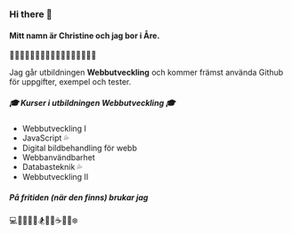 ### Hi there 👋
#### Mitt namn är Christine och jag bor i Åre.
:evergreen_tree::deciduous_tree::evergreen_tree::deciduous_tree::evergreen_tree::deciduous_tree::evergreen_tree::deciduous_tree::evergreen_tree::deciduous_tree::evergreen_tree::deciduous_tree::evergreen_tree::deciduous_tree::evergreen_tree::deciduous_tree::evergreen_tree:

Jag går utbildningen **Webbutveckling** och kommer främst använda Github för uppgifter, exempel och tester.

##### :mortar_board: Kurser i utbildningen Webbutveckling :mortar_board:
* Webbutveckling I
* JavaScript :sweat_drops:
* Digital bildbehandling för webb
* Webbanvändbarhet
* Databasteknik  :sweat_drops:
* Webbutveckling II

##### På fritiden (när den finns) brukar jag
:computer::iphone::vhs::basketball::bicyclist::snowboarder::musical_keyboard::art::coffee::icecream::mountain_cableway::snowflake:

<!--
**christinejohanson/christinejohanson** is a ✨ _special_ ✨ repository because its `README.md` (this file) appears on your GitHub profile.


-->
